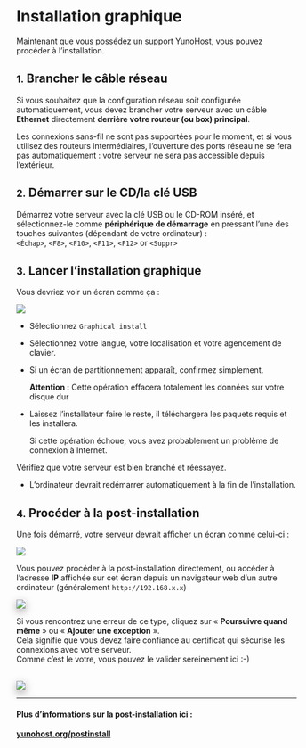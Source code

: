 # Installation graphique

Maintenant que vous possédez un support YunoHost, vous pouvez procéder à l’installation.

## <small>1.</small> Brancher le câble réseau

Si vous souhaitez que la configuration réseau soit configurée automatiquement, vous devez brancher votre serveur avec un câble **Ethernet** directement **derrière votre routeur (ou box) principal**.

Les connexions sans-fil ne sont pas supportées pour le moment, et si vous utilisez des routeurs intermédiaires, l’ouverture des ports réseau ne se fera pas automatiquement : votre serveur ne sera pas accessible depuis l’extérieur.

## <small>2.</small> Démarrer sur le CD/la clé USB

Démarrez votre serveur avec la clé USB ou le CD-ROM inséré, et sélectionnez-le comme **périphérique de démarrage** en pressant l’une des touches suivantes (dépendant de votre ordinateur) :    
```<Échap>```, ```<F8>```, ```<F10>```, ```<F11>```, ```<F12>``` or ```<Suppr>```

## <small>3.</small> Lancer l’installation graphique

Vous devriez voir un écran comme ça :

<img src="/images/virtualbox_3.png">


* Sélectionnez `Graphical install`

* Sélectionnez votre langue, votre localisation et votre agencement de clavier.

* Si un écran de partitionnement apparaît, confirmez simplement.

    <div class="alert alert-danger"><b>Attention :</b> Cette opération effacera totalement les données sur votre disque dur</div>

* Laissez l’installateur faire le reste, il téléchargera les paquets requis et les installera.

   <div class="alert alert-info">Si cette opération échoue, vous avez probablement un problème de connexion à Internet.    
Vérifiez que votre serveur est bien branché et réessayez.</div>

* L’ordinateur devrait redémarrer automatiquement à la fin de l’installation.

## <small>4.</small> Procéder à la post-installation

Une fois démarré, votre serveur devrait afficher un écran comme celui-ci :

<img src="/images/virtualbox_4.png">

Vous pouvez procéder à la post-installation directement, ou accéder à l’adresse **IP** affichée sur cet écran depuis un navigateur web d’un autre ordinateur (généralement `http://192.168.x.x`)

<img src="/images/postinstall_error.png" style="max-width:100% ; border-radius: 5px ; border: 1px solid rgba(0,0,0,0.15) ; box-shadow: 0 5px 15px rgba(0,0,0,0.35);">

Si vous rencontrez une erreur de ce type, cliquez sur « **Poursuivre quand même** » ou « **Ajouter une exception** ».    
Cela signifie que vous devez faire confiance au certificat qui sécurise les connexions avec votre serveur.    
Comme c’est le votre, vous pouvez le valider sereinement ici :-)

<br>

<img src="/images/postinstall_web.png" style="max-width:100% ; border-radius: 5px ; border: 1px solid rgba(0,0,0,0.15) ; box-shadow: 0 5px 15px rgba(0,0,0,0.35);">

---

#### Plus d’informations sur la post-installation ici :

**[yunohost.org/postinstall](/postinstall)**
